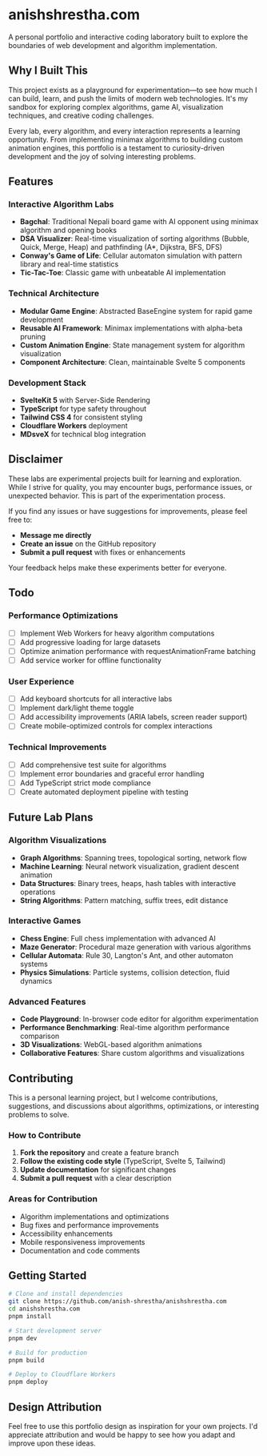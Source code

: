 # anishshrestha.com

A personal portfolio and interactive coding laboratory built to explore the boundaries of web development and algorithm implementation.

## Why I Built This

This project exists as a playground for experimentation—to see how much I can build, learn, and push the limits of modern web technologies. It's my sandbox for exploring complex algorithms, game AI, visualization techniques, and creative coding challenges.

Every lab, every algorithm, and every interaction represents a learning opportunity. From implementing minimax algorithms to building custom animation engines, this portfolio is a testament to curiosity-driven development and the joy of solving interesting problems.

## Features

### Interactive Algorithm Labs

- **Bagchal**: Traditional Nepali board game with AI opponent using minimax algorithm and opening books
- **DSA Visualizer**: Real-time visualization of sorting algorithms (Bubble, Quick, Merge, Heap) and pathfinding (A\*, Dijkstra, BFS, DFS)
- **Conway's Game of Life**: Cellular automaton simulation with pattern library and real-time statistics
- **Tic-Tac-Toe**: Classic game with unbeatable AI implementation

### Technical Architecture

- **Modular Game Engine**: Abstracted BaseEngine system for rapid game development
- **Reusable AI Framework**: Minimax implementations with alpha-beta pruning
- **Custom Animation Engine**: State management system for algorithm visualization
- **Component Architecture**: Clean, maintainable Svelte 5 components

### Development Stack

- **SvelteKit 5** with Server-Side Rendering
- **TypeScript** for type safety throughout
- **Tailwind CSS 4** for consistent styling
- **Cloudflare Workers** deployment
- **MDsveX** for technical blog integration

## Disclaimer

These labs are experimental projects built for learning and exploration. While I strive for quality, you may encounter bugs, performance issues, or unexpected behavior. This is part of the experimentation process.

If you find any issues or have suggestions for improvements, please feel free to:

- **Message me directly**
- **Create an issue** on the GitHub repository
- **Submit a pull request** with fixes or enhancements

Your feedback helps make these experiments better for everyone.

## Todo

### Performance Optimizations

- [ ] Implement Web Workers for heavy algorithm computations
- [ ] Add progressive loading for large datasets
- [ ] Optimize animation performance with requestAnimationFrame batching
- [ ] Add service worker for offline functionality

### User Experience

- [ ] Add keyboard shortcuts for all interactive labs
- [ ] Implement dark/light theme toggle
- [ ] Add accessibility improvements (ARIA labels, screen reader support)
- [ ] Create mobile-optimized controls for complex interactions

### Technical Improvements

- [ ] Add comprehensive test suite for algorithms
- [ ] Implement error boundaries and graceful error handling
- [ ] Add TypeScript strict mode compliance
- [ ] Create automated deployment pipeline with testing

## Future Lab Plans

### Algorithm Visualizations

- **Graph Algorithms**: Spanning trees, topological sorting, network flow
- **Machine Learning**: Neural network visualization, gradient descent animation
- **Data Structures**: Binary trees, heaps, hash tables with interactive operations
- **String Algorithms**: Pattern matching, suffix trees, edit distance

### Interactive Games

- **Chess Engine**: Full chess implementation with advanced AI
- **Maze Generator**: Procedural maze generation with various algorithms
- **Cellular Automata**: Rule 30, Langton's Ant, and other automaton systems
- **Physics Simulations**: Particle systems, collision detection, fluid dynamics

### Advanced Features

- **Code Playground**: In-browser code editor for algorithm experimentation
- **Performance Benchmarking**: Real-time algorithm performance comparison
- **3D Visualizations**: WebGL-based algorithm animations
- **Collaborative Features**: Share custom algorithms and visualizations

## Contributing

This is a personal learning project, but I welcome contributions, suggestions, and discussions about algorithms, optimizations, or interesting problems to solve.

### How to Contribute

1. **Fork the repository** and create a feature branch
2. **Follow the existing code style** (TypeScript, Svelte 5, Tailwind)
3. **Update documentation** for significant changes
4. **Submit a pull request** with a clear description

### Areas for Contribution

- Algorithm implementations and optimizations
- Bug fixes and performance improvements
- Accessibility enhancements
- Mobile responsiveness improvements
- Documentation and code comments

## Getting Started

```bash
# Clone and install dependencies
git clone https://github.com/anish-shrestha/anishshrestha.com
cd anishshrestha.com
pnpm install

# Start development server
pnpm dev

# Build for production
pnpm build

# Deploy to Cloudflare Workers
pnpm deploy
```

## Design Attribution

Feel free to use this portfolio design as inspiration for your own projects. I'd appreciate attribution and would be happy to see how you adapt and improve upon these ideas.
